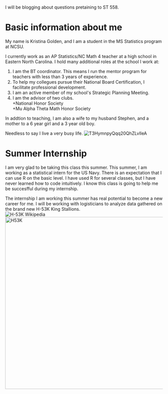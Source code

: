 I will be blogging about questions pretaining to ST 558. 

# Basic information about me 
My name is Kristina Golden, and I am a student in the MS Statistics program at NCSU.

I currently work as an AP Statistics/NC Math 4 teacher at a high school in Eastern North Carolina. I hold many additional roles at the school I work at:

1. I am the BT coordinator. This means I run the mentor program for teachers with less than 3 years of experience.
2. To help my collegues pursue their National Board Certification, I facilitate professional development.
3. I am an active member of my school's Strategic Planning Meeting.
4. I am the advisor of two clubs.  
    +National Honor Society  
    +Mu Alpha Theta Math Honor Society

In addtion to teaching, I am also a wife to my husband Stephen, and a mother to a 6 year girl and a 3 year old boy.

Needless to say I live a very busy life.
![T3HymnpyQqq20QhZLvIleA](https://github.com/kgolden4514/kgolden4514.github.io/assets/134096245/06a58fd8-3b7f-4b12-9645-cf21d430efb9)

# Summer Internship  
I am very glad to be taking this class this summer. This summer, I am working as a statistical intern for the US Navy. There is an expectation that I can use R on the basic level. I have used R for several classes, but I have never learned how to code intuitively. I know this class is going to help me be succesfful during my internship. 

The internship I am working this summer has real potential to become a new career for me. I will be working with logisticians to analyze data gathered on the brand new H-53K King Stallions.  
![H-53K Wikipedia](https://en.wikipedia.org/wiki/Sikorsky_CH-53K_King_Stallion)  
<img width="550" alt="H53K" src="https://github.com/kgolden4514/kgolden4514.github.io/assets/134096245/7f12f093-4814-4ee8-9ad8-2e7fea886805">
